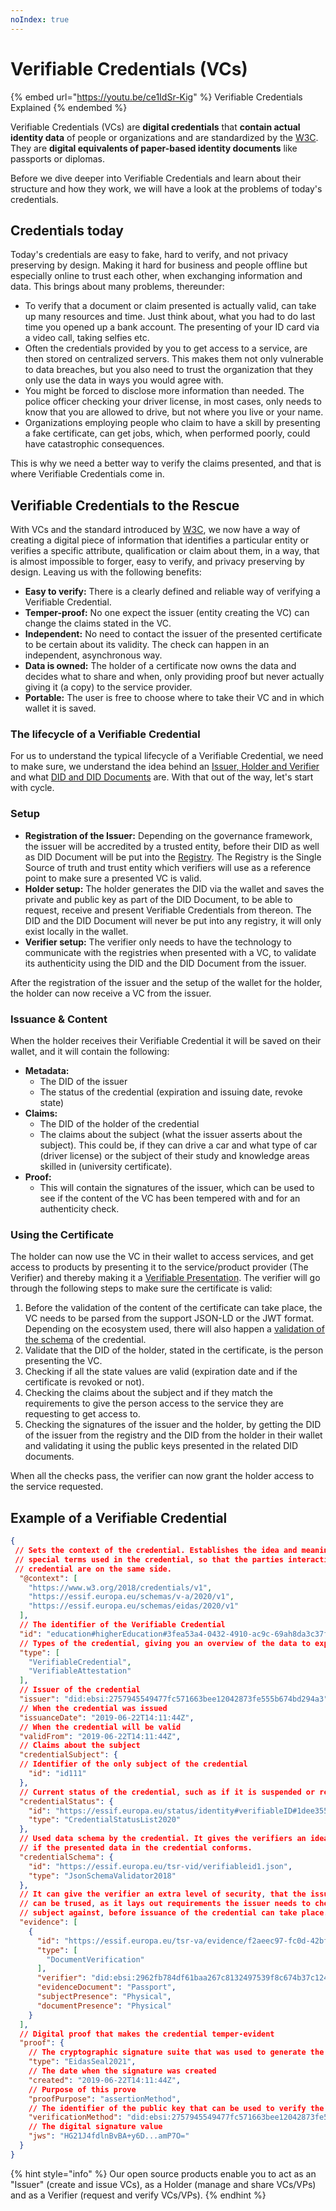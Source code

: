 ```yaml
---
noIndex: true
---
```


# Verifiable Credentials (VCs)

{% embed url="https://youtu.be/ce1IdSr-Kig" %}
Verifiable Credentials Explained
{% endembed %}

Verifiable Credentials (VCs) are **digital credentials** that **contain actual identity data** of people or organizations and are standardized by the [W3C](https://www.w3.org/TR/vc-data-model/). They are **digital equivalents of paper-based identity documents** like passports or diplomas.

Before we dive deeper into Verifiable Credentials and learn about their structure and how they work, we will have a look at the problems of today's credentials.

## Credentials today

Today's credentials are easy to fake, hard to verify, and not privacy preserving by design. Making it hard for business and people offline but especially online to trust each other, when exchanging information and data. This brings about many problems, thereunder:

* To verify that a document or claim presented is actually valid, can take up many resources and time. Just think about, what you had to do last time you opened up a bank account. The presenting of your ID card via a video call, taking selfies etc.
* Often the credentials provided by you to get access to a service, are then stored on centralized servers. This makes them not only vulnerable to data breaches, but you also need to trust the organization that they only use the data in ways you would agree with.
* You might be forced to disclose more information than needed. The police officer checking your driver license, in most cases, only needs to know that you are allowed to drive, but not where you live or your name.
* Organizations employing people who claim to have a skill by presenting a fake certificate, can get jobs, which, when performed poorly, could have catastrophic consequences.

This is why we need a better way to verify the claims presented,  and that is where Verifiable Credentials come in.



## **Verifiable Credentials to the Rescue**

With VCs and the standard introduced by [W3C](https://www.w3.org/TR/vc-data-model/), we now have a way of creating a digital piece of information that identifies a particular entity or verifies a specific attribute, qualification or claim about them, in a way, that is almost impossible to forger, easy to verify, and privacy preserving by design.  Leaving us with the following benefits:

* **Easy to verify:** There is a clearly defined and reliable way of verifying a Verifiable Credential.&#x20;
* **Temper-proof:** No one expect the issuer (entity creating the VC) can change the claims stated in the VC.
* **Independent:** No need to contact the issuer of the presented certificate to be certain about its validity. The check can happen in an independent, asynchronous way.
* **Data is owned:** The holder of a certificate now owns the data and decides what to share and when, only providing proof but never actually giving it (a copy) to the service provider.
* **Portable:** The user is free to choose where to take their VC and in which wallet it is saved.



### The lifecycle of a Verifiable Credential

For us to understand the typical lifecycle of a Verifiable Credential, we need to make sure, we understand the idea behind an [Issuer, Holder and Verifier](https://docs.walt.id/v/ssikit/ssi-kit/what-is-ssi/ssi-or-basics#how-does-ssi-work) and what [DID and DID Documents](decentralised-identifiers-dids.md) are. With that out of the way, let's start with cycle.&#x20;

### Setup

* **Registration of the Issuer:** Depending on the governance framework, the issuer will be accredited by a trusted entity, before their DID as well as DID Document will be put into the [Registry](registries.md). The Registry is the Single Source of truth and trust entity which verifiers will use as a reference point to make sure a  presented VC is valid. &#x20;
* **Holder setup:** The holder generates the DID via the wallet and saves the private and public key as part of the DID Document, to be able to request, receive and present Verifiable Credentials from thereon. The DID and the DID Document will never be put into any registry, it will only exist locally in the wallet.
* **Verifier setup:** The verifier only needs to have the technology to communicate with the registries when presented with a VC, to validate its authenticity using the DID and the DID Document from the issuer.



After the registration of the issuer and the setup of the wallet for the holder, the holder can now receive a VC from the issuer.&#x20;

### Issuance & Content

When the holder receives their Verifiable Credential it will be saved on their wallet, and it will contain the following:

* **Metadata:**&#x20;
  * The DID of the issuer
  * The status of the credential (expiration and issuing date, revoke state)
* **Claims:**
  * The DID of the holder of the credential
  * The claims about the subject (what the issuer asserts about the subject). This could be, if they can drive a car and what type of car (driver license) or the subject of their study and knowledge areas skilled in (university certificate).
* **Proof:**
  * This will contain the signatures of the issuer, which can be used to see if the content of the VC has been tempered with and for an authenticity check.&#x20;

### Using the Certificate

The holder can now use the VC in their wallet to access services, and get access to products by presenting it to the service/product provider (The Verifier) and thereby making it a [Verifiable Presentation](verifiable-presentations-vps.md). The verifier will go through the following steps to make sure the certificate is valid:

1. Before the validation of the content of the certificate can take place, the VC needs to be parsed from the support JSON-LD or the JWT format. Depending on the ecosystem used, there will also happen a [validation of the schema](../../../../usage-examples/verifiable-credentials/verification-policies.md) of the credential.
2. Validate that the DID of the holder, stated in the certificate, is the person presenting the VC.
3. Checking if all the state values are valid (expiration date and if the certificate is revoked or not).
4. Checking the claims about the subject and if they match the requirements to give the person access to the service they are requesting to get access to.
5. Checking the signatures of the issuer and the holder, by getting the DID of the issuer from the registry and the DID from the holder in their wallet and validating it using the public keys presented in the related DID documents.

When all the checks pass, the verifier can now grant the holder access to the service requested.



## Example of a Verifiable Credential

```json
{
 // Sets the context of the credential. Establishes the idea and meaning behind the 
 // special terms used in the credential, so that the parties interacting with the
 // credential are on the same side.
  "@context": [
    "https://www.w3.org/2018/credentials/v1",
    "https://essif.europa.eu/schemas/v-a/2020/v1",
    "https://essif.europa.eu/schemas/eidas/2020/v1"
  ],
  // The identifier of the Verifiable Credential
  "id": "education#higherEducation#3fea53a4-0432-4910-ac9c-69ah8da3c37f",
  // Types of the credential, giving you an overview of the data to expect
  "type": [
    "VerifiableCredential",
    "VerifiableAttestation"
  ],
  // Issuer of the credential
  "issuer": "did:ebsi:2757945549477fc571663bee12042873fe555b674bd294a3",
  // When the credential was issued
  "issuanceDate": "2019-06-22T14:11:44Z",
  // When the credential will be valid
  "validFrom": "2019-06-22T14:11:44Z",
  // Claims about the subject
  "credentialSubject": {
  // Identifier of the only subject of the credential
    "id": "id111"
  },
  // Current status of the credential, such as if it is suspended or revoked
  "credentialStatus": {
    "id": "https://essif.europa.eu/status/identity#verifiableID#1dee355d-0432-4910-ac9c-70d89e8d674e",
    "type": "CredentialStatusList2020"
  },
  // Used data schema by the credential. It gives the verifiers an idea, 
  // if the presented data in the credential conforms.
  "credentialSchema": {
    "id": "https://essif.europa.eu/tsr-vid/verifiableid1.json",
    "type": "JsonSchemaValidator2018"
  },
  // It can give the verifier an extra level of security, that the issued credential
  // can be trused, as it lays out requirements the issuer needs to check the 
  // subject against, before issuance of the credential can take place.
  "evidence": [
    {
      "id": "https://essif.europa.eu/tsr-va/evidence/f2aeec97-fc0d-42bf-8ca7-0548192d5678",
      "type": [
        "DocumentVerification"
      ],
      "verifier": "did:ebsi:2962fb784df61baa267c8132497539f8c674b37c1244a7a",
      "evidenceDocument": "Passport",
      "subjectPresence": "Physical",
      "documentPresence": "Physical"
    }
  ],
  // Digital proof that makes the credential temper-evident
  "proof": {
    // The cryptographic signature suite that was used to generate the signature
    "type": "EidasSeal2021",
    // The date when the signature was created
    "created": "2019-06-22T14:11:44Z",
    // Purpose of this prove
    "proofPurpose": "assertionMethod",
    // The identifier of the public key that can be used to verify the signature
    "verificationMethod": "did:ebsi:2757945549477fc571663bee12042873fe555b674bd294a3#2368332668",
    // The digital signature value
    "jws": "HG21J4fdlnBvBA+y6D...amP7O="
  }
}
```

{% hint style="info" %}
Our open source products enable you to act as an "Issuer" (create and issue VCs), as a Holder (manage and share VCs/VPs) and as a Verifier (request and verify VCs/VPs).
{% endhint %}
